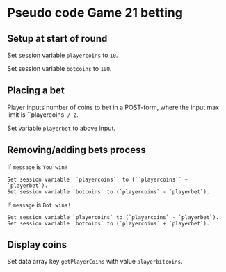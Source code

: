 Pseudo code Game 21 betting
====================

## Setup at start of round
Set session variable `playercoins` to `10`.

Set session variable `botcoins` to `100`.

## Placing a bet
Player inputs number of coins to bet in a POST-form,
where the input max limit is ``playercoins` / 2`.

Set variable `playerbet` to above input.

## Removing/adding bets process
If `message` is `You win!`

    Set session variable ``playercoins`` to (``playercoins`` + `playerbet`).
    Set session variable `botcoins` to (`playercoins` - `playerbet`).

If `message` is `Bot wins!`

    Set session variable `playercoins` to (`playercoins` - `playerbet`).
    Set session variable `botcoins` to (`playercoins` + `playerbet`).

## Display coins
Set data array key `getPlayerCoins` with value `playerbitcoins`.